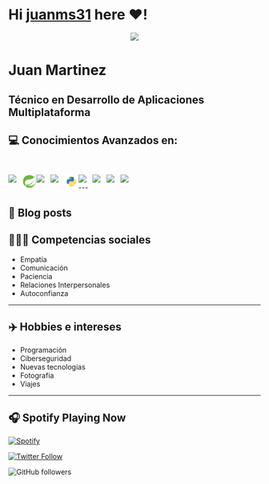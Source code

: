 # Hi [juanms31][website] here ❤️!

[<center><img src="https://media4.giphy.com/media/fwbZnTftCXVocKzfxR/giphy.gif?cid=ecf05e47zjajny8xddsfmi81149lf9bk0xy8ml4yun6z8cfn&rid=giphy.gif&ct=g"></center>](juanms31.github.io)

# **Juan Martinez**
## Técnico en Desarrollo de Aplicaciones Multiplataforma

## 💻 Conocimientos Avanzados en:

<!-- Iconos -->
</br>

[<img align="left" width="28px" src="https://cdn-icons-png.flaticon.com/128/226/226777.png"/>
<img align="left"  width="28px" src="https://raw.githubusercontent.com/github/explore/80688e429a7d4ef2fca1e82350fe8e3517d3494d/topics/spring-boot/spring-boot.png"/>
<img align="left" width="28px" src="https://cdn.icon-icons.com/icons2/2107/PNG/512/file_type_maven_icon_130397.png"/>
<img align="left" width="28px" src="https://cdn.icon-icons.com/icons2/1381/PNG/512/mysqlworkbench_93532.png"/>
<img align="left" width="28px" src="https://raw.githubusercontent.com/github/explore/80688e429a7d4ef2fca1e82350fe8e3517d3494d/topics/python/python.png"/>
<img align="left" width="28px" src="https://cdn.icon-icons.com/icons2/46/PNG/128/linux_penguin_animal_9362.png"/>
<img align="left" width="28px" src="https://img.icons8.com/color/344/kali-linux.png"/>
<img align="left" width="28px" src="https://img.icons8.com/color/344/intellij-idea.png"/>
<img align="left" width="28px" src="https://img.icons8.com/officel/344/java-eclipse.png"/>]()

</br>
---

## 📖 Blog posts
<!-- BLOG-POST-LIST:START -->

<!-- BLOG-POST-LIST:END -->
## 🧑‍🤝‍🧑  Competencias sociales

- Empatía
- Comunicación
- Paciencia
- Relaciones Interpersonales
- Autoconfianza
---

## ✈️ Hobbies e intereses
- Programación
- Ciberseguridad
- Nuevas tecnologías
- Fotografia
- Viajes
---

## 🎧 Spotify Playing Now
[![Spotify](https://spotify-now-playing-euodoe9my-juanms31.vercel.app)](https://open.spotify.com/user/USER_NAME)
<!-- Social -->
[![Twitter Follow](https://img.shields.io/twitter/follow/juannmmss?color=%231DA1F2&logo=twitter&style=for-the-badge)]((https://twitter.com/juannmmss))

![GitHub followers](https://img.shields.io/github/followers/juanms31?style=social)
<!-- LINKS -->
[website]: http://juanms31.github.io/
